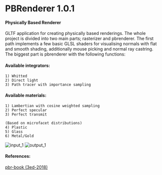 # PBRenderer 1.0.1

####  Physically Based Renderer

GLTF application for creating physically based renderings. The whole project is divided into two main parts; rasterizer and pbrenderer. The first path implements a few basic GLSL shaders for visualising normals with flat and smooth shading, additionally mouse picking and normal ray castring. The biggest part is pbrenderer with the following functions:

#### Available integrators:
```
1) Whitted
2) Direct light
3) Path tracer with importance sampling
```

####  Available materials:
```
1) Lambertian with cosine weighted sampling 
2) Perfect specular
3) Perfect transmit

(Based on microfacet distributions)
4) Plastic
5) Glass
6) Metal/Gold
```

![input_1](https://github.com/Zielon/PBRenderer/tree/master/samples/input_1.jpg)
![output_1](https://github.com/Zielon/PBRenderer/tree/master/samples/output_1.jpg)


#### References:
[pbr-book (3ed-2018)](http://www.pbr-book.org/3ed-2018/contents.html)